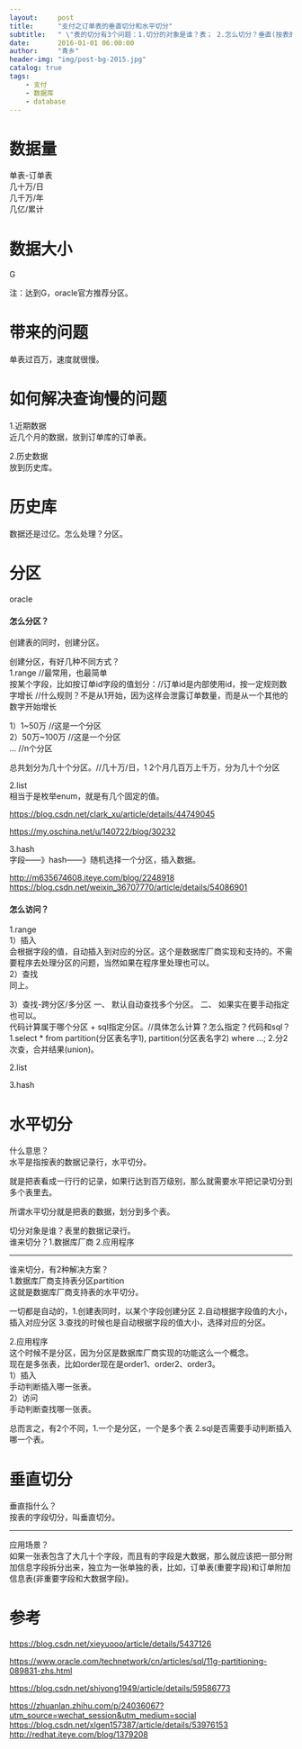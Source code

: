 ```yaml
---
layout:     post
title:      "支付之订单表的垂直切分和水平切分"
subtitle:   " \"表的切分有3个问题：1.切分的对象是谁？表； 2.怎么切分？垂直(按表的字段)和水平(按表的数据记录行)； 3.谁来实现切分功能？数据库厂商或应用程序 \""
date:       2016-01-01 06:00:00
author:     "青乡"
header-img: "img/post-bg-2015.jpg"
catalog: true
tags:
    - 支付
    - 数据库
    - database
---
```


# 数据量
单表-订单表  
几十万/日  
几千万/年  
几亿/累计  

# 数据大小
G

注：达到G，oracle官方推荐分区。

# 带来的问题
单表过百万，速度就很慢。

# 如何解决查询慢的问题
1.近期数据  
近几个月的数据，放到订单库的订单表。

2.历史数据  
放到历史库。

# 历史库
数据还是过亿。怎么处理？分区。

# 分区
oracle
#### 怎么分区？
创建表的同时，创建分区。

创建分区，有好几种不同方式？    
1.range //最常用，也最简单  
按某个字段，比如按订单id字段的值划分：//订单id是内部使用id，按一定规则数字增长   //什么规则？不是从1开始，因为这样会泄露订单数量，而是从一个其他的数字开始增长  

1）1~50万  //这是一个分区  
2）50万~100万  //这是一个分区  
...  //n个分区

总共划分为几十个分区。//几十万/日，1 2个月几百万上千万，分为几十个分区

2.list   
相当于是枚举enum，就是有几个固定的值。

https://blog.csdn.net/clark_xu/article/details/44749045

https://my.oschina.net/u/140722/blog/30232

3.hash  
字段——》hash——》随机选择一个分区，插入数据。

http://m635674608.iteye.com/blog/2248918
https://blog.csdn.net/weixin_36707770/article/details/54086901

#### 怎么访问？
1.range  
1）插入  
会根据字段的值，自动插入到对应的分区。这个是数据库厂商实现和支持的。不需要程序去处理分区的问题，当然如果在程序里处理也可以。  
2）查找  
同上。

3）查找-跨分区/多分区
一、
默认自动查找多个分区。
二、
如果实在要手动指定也可以。  
代码计算属于哪个分区 + sql指定分区。//具体怎么计算？怎么指定？代码和sql？1.select * from partition(分区表名字1), partition(分区表名字2) where ...; 2.分2次查，合并结果(union)。

2.list

3.hash

# 水平切分
什么意思？  
水平是指按表的数据记录行，水平切分。

就是把表看成一行行的记录，如果行达到百万级别，那么就需要水平把记录切分到多个表里去。

所谓水平切分就是把表的数据，划分到多个表。

切分对象是谁？表里的数据记录行。  
谁来切分？1.数据库厂商 2.应用程序

---
谁来切分，有2种解决方案？   
1.数据库厂商支持表分区partition  
这就是数据库厂商支持表的水平切分。

一切都是自动的，1.创建表同时，以某个字段创建分区 2.自动根据字段值的大小，插入对应分区 3.查找的时候也是自动根据字段的值大小，选择对应的分区。

2.应用程序  
这个时候不是分区，因为分区是数据库厂商实现的功能这么一个概念。  
现在是多张表，比如order现在是order1、order2、order3。  
1）插入  
手动判断插入哪一张表。  
2）访问  
手动判断查找哪一张表。

总而言之，有2个不同，1.一个是分区，一个是多个表 2.sql是否需要手动判断插入哪一个表。

# 垂直切分
垂直指什么？  
按表的字段切分，叫垂直切分。

---
应用场景？  
如果一张表包含了大几十个字段，而且有的字段是大数据，那么就应该把一部分附加信息字段拆分出来，独立为一张单独的表，比如，订单表(重要字段)和订单附加信息表(非重要字段和大数据字段)。



# 参考
https://blog.csdn.net/xieyuooo/article/details/5437126

https://www.oracle.com/technetwork/cn/articles/sql/11g-partitioning-089831-zhs.html

https://blog.csdn.net/shiyong1949/article/details/59586773

https://zhuanlan.zhihu.com/p/24036067?utm_source=wechat_session&utm_medium=social
https://blog.csdn.net/xlgen157387/article/details/53976153
http://redhat.iteye.com/blog/1379208










